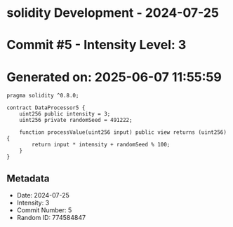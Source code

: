 ﻿# solidity Development - 2024-07-25
# Commit #5 - Intensity Level: 3
# Generated on: 2025-06-07 11:55:59
```solidity
pragma solidity ^0.8.0;

contract DataProcessor5 {
    uint256 public intensity = 3;
    uint256 private randomSeed = 491222;

    function processValue(uint256 input) public view returns (uint256) {
        return input * intensity + randomSeed % 100;
    }
}
```
## Metadata
- Date: 2024-07-25
- Intensity: 3
- Commit Number: 5
- Random ID: 774584847
